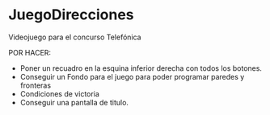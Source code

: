 # JuegoDirecciones
Videojuego para el concurso Telefónica

POR HACER:
* Poner un recuadro en la esquina inferior derecha con todos los botones.
* Conseguir un Fondo para el juego para poder programar paredes y fronteras
* Condiciones de victoria
* Conseguir una pantalla de titulo.

